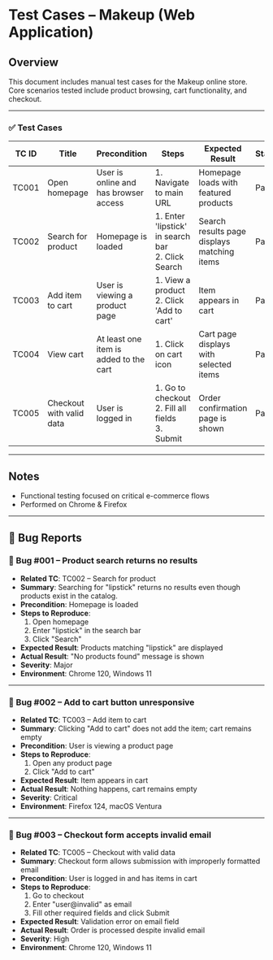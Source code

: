 
# Test Cases – Makeup (Web Application)

## Overview
This document includes manual test cases for the Makeup online store. Core scenarios tested include product browsing, cart functionality, and checkout.

---

### ✅ Test Cases

| TC ID | Title                          | Precondition                | Steps                                                                 | Expected Result                              | Status |
|-------|--------------------------------|-----------------------------|------------------------------------------------------------------------|------------------------------------------------|--------|
| TC001 | Open homepage                  | User is online and has browser access | 1. Navigate to main URL                                               | Homepage loads with featured products         | Pass   |
| TC002 | Search for product             | Homepage is loaded         | 1. Enter 'lipstick' in search bar <br>2. Click Search                 | Search results page displays matching items   | Pass   |
| TC003 | Add item to cart               | User is viewing a product page | 1. View a product <br>2. Click 'Add to cart'                          | Item appears in cart                          | Pass   |
| TC004 | View cart                      | At least one item is added to the cart | 1. Click on cart icon                                                 | Cart page displays with selected items        | Pass   |
| TC005 | Checkout with valid data       | User is logged in          | 1. Go to checkout <br>2. Fill all fields <br>3. Submit                | Order confirmation page is shown              | Pass   |

---

## Notes
- Functional testing focused on critical e-commerce flows  
- Performed on Chrome & Firefox

---

## 🐞 Bug Reports

### 🐛 Bug #001 – Product search returns no results  
- **Related TC**: TC002 – Search for product  
- **Summary**: Searching for "lipstick" returns no results even though products exist in the catalog.  
- **Precondition**: Homepage is loaded  
- **Steps to Reproduce**:  
  1. Open homepage  
  2. Enter "lipstick" in the search bar  
  3. Click "Search"  
- **Expected Result**: Products matching "lipstick" are displayed  
- **Actual Result**: "No products found" message is shown  
- **Severity**: Major  
- **Environment**: Chrome 120, Windows 11

---

### 🐛 Bug #002 – Add to cart button unresponsive  
- **Related TC**: TC003 – Add item to cart  
- **Summary**: Clicking "Add to cart" does not add the item; cart remains empty  
- **Precondition**: User is viewing a product page  
- **Steps to Reproduce**:  
  1. Open any product page  
  2. Click "Add to cart"  
- **Expected Result**: Item appears in cart  
- **Actual Result**: Nothing happens, cart remains empty  
- **Severity**: Critical  
- **Environment**: Firefox 124, macOS Ventura

---

### 🐛 Bug #003 – Checkout form accepts invalid email  
- **Related TC**: TC005 – Checkout with valid data  
- **Summary**: Checkout form allows submission with improperly formatted email  
- **Precondition**: User is logged in and has items in cart  
- **Steps to Reproduce**:  
  1. Go to checkout  
  2. Enter "user@invalid" as email  
  3. Fill other required fields and click Submit  
- **Expected Result**: Validation error on email field  
- **Actual Result**: Order is processed despite invalid email  
- **Severity**: High  
- **Environment**: Chrome 120, Windows 11
